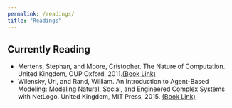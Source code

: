 ```yaml
---
permalink: /readings/
title: "Readings"
---
```


## Currently Reading
- Mertens, Stephan, and Moore, Cristopher. The Nature of Computation. United Kingdom, OUP Oxford, 2011.[(Book Link)][1]
- Wilensky, Uri, and Rand, William. An Introduction to Agent-Based Modeling: Modeling Natural, Social, and Engineered Complex Systems with NetLogo. United Kingdom, MIT Press, 2015. [(Book Link)][2]

[1]: <https://www.goodreads.com/book/show/3043127-the-nature-of-computation>
[2]: <https://www.goodreads.com/book/show/23461468-an-introduction-to-agent-based-modeling>
